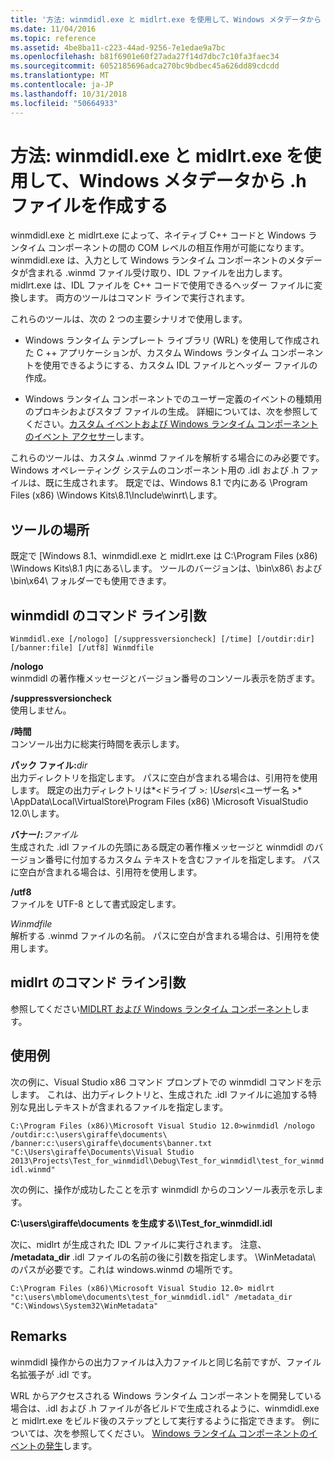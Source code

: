 ```yaml
---
title: '方法: winmdidl.exe と midlrt.exe を使用して、Windows メタデータから .h ファイルを作成する'
ms.date: 11/04/2016
ms.topic: reference
ms.assetid: 4be8ba11-c223-44ad-9256-7e1edae9a7bc
ms.openlocfilehash: b81f6901e60f27ada27f14d7dbc7c10fa3faec34
ms.sourcegitcommit: 6052185696adca270bc9bdbec45a626dd89cdcdd
ms.translationtype: MT
ms.contentlocale: ja-JP
ms.lasthandoff: 10/31/2018
ms.locfileid: "50664933"
---
```

# <a name="how-to-use-winmdidlexe-and-midlrtexe-to-create-h-files-from-windows-metadata"></a>方法: winmdidl.exe と midlrt.exe を使用して、Windows メタデータから .h ファイルを作成する

winmdidl.exe と midlrt.exe によって、ネイティブ C++ コードと Windows ランタイム コンポーネントの間の COM レベルの相互作用が可能になります。 winmdidl.exe は、入力として Windows ランタイム コンポーネントのメタデータが含まれる .winmd ファイル受け取り、IDL ファイルを出力します。 midlrt.exe は、IDL ファイルを C++ コードで使用できるヘッダー ファイルに変換します。 両方のツールはコマンド ラインで実行されます。

これらのツールは、次の 2 つの主要シナリオで使用します。

- Windows ランタイム テンプレート ライブラリ (WRL) を使用して作成された C ++ アプリケーションが、カスタム Windows ランタイム コンポーネントを使用できるようにする、カスタム IDL ファイルとヘッダー ファイルの作成。

- Windows ランタイム コンポーネントでのユーザー定義のイベントの種類用のプロキシおよびスタブ ファイルの生成。 詳細については、次を参照してください。[カスタム イベントおよび Windows ランタイム コンポーネントのイベント アクセサー](/uwp/winrt-components/custom-events-and-event-accessors-in-windows-runtime-components)します。

これらのツールは、カスタム .winmd ファイルを解析する場合にのみ必要です。 Windows オペレーティング システムのコンポーネント用の .idl および .h ファイルは、既に生成されます。 既定では、Windows 8.1 で内にある \Program Files (x86) \Windows Kits\8.1\Include\winrt\\します。

## <a name="location-of-the-tools"></a>ツールの場所

既定で [Windows 8.1、winmdidl.exe と midlrt.exe は C:\Program Files (x86) \Windows Kits\8.1 内にある\\します。 ツールのバージョンは、\bin\x86\ および \bin\x64\ フォルダーでも使用できます。

## <a name="winmdidl-command-line-arguments"></a>winmdidl のコマンド ライン引数

```
Winmdidl.exe [/nologo] [/suppressversioncheck] [/time] [/outdir:dir] [/banner:file] [/utf8] Winmdfile
```

**/nologo**<br/>
winmdidl の著作権メッセージとバージョン番号のコンソール表示を防ぎます。

**/suppressversioncheck**<br/>
使用しません。

**/時間**<br/>
コンソール出力に総実行時間を表示します。

**パック ファイル:**<em>dir</em><br/>
出力ディレクトリを指定します。 パスに空白が含まれる場合は、引用符を使用します。 既定の出力ディレクトリは*\<ドライブ >*: \Users\\*\<ユーザー名 >* \AppData\Local\VirtualStore\Program Files (x86) \Microsoft VisualStudio 12.0\\します。

**バナー/:**<em>ファイル</em><br/>
生成された .idl ファイルの先頭にある既定の著作権メッセージと winmdidl のバージョン番号に付加するカスタム テキストを含むファイルを指定します。 パスに空白が含まれる場合は、引用符を使用します。

**/utf8**<br/>
ファイルを UTF-8 として書式設定します。

*Winmdfile*<br/>
解析する .winmd ファイルの名前。 パスに空白が含まれる場合は、引用符を使用します。

## <a name="midlrt-command-line-arguments"></a>midlrt のコマンド ライン引数

参照してください[MIDLRT および Windows ランタイム コンポーネント](/windows/desktop/Midl/midlrt-and-windows-runtime-components)します。

## <a name="examples"></a>使用例

次の例に、Visual Studio x86 コマンド プロンプトでの winmdidl コマンドを示します。 これは、出力ディレクトリと、生成された .idl ファイルに追加する特別な見出しテキストが含まれるファイルを指定します。

`C:\Program Files (x86)\Microsoft Visual Studio 12.0>winmdidl /nologo /outdir:c:\users\giraffe\documents\ /banner:c:\users\giraffe\documents\banner.txt "C:\Users\giraffe\Documents\Visual Studio 2013\Projects\Test_for_winmdidl\Debug\Test_for_winmdidl\test_for_winmdidl.winmd"`

次の例に、操作が成功したことを示す winmdidl からのコンソール表示を示します。

**C:\users\giraffe\documents を生成する\\\Test_for_winmdidl.idl**

次に、midlrt が生成された IDL ファイルに実行されます。 注意、 **/metadata_dir** .idl ファイルの名前の後に引数を指定します。 \WinMetadata\ のパスが必要です。これは windows.winmd の場所です。

`C:\Program Files (x86)\Microsoft Visual Studio 12.0> midlrt "c:\users\mblome\documents\test_for_winmdidl.idl" /metadata_dir "C:\Windows\System32\WinMetadata"`

## <a name="remarks"></a>Remarks

winmdidl 操作からの出力ファイルは入力ファイルと同じ名前ですが、ファイル名拡張子が .idl です。

WRL からアクセスされる Windows ランタイム コンポーネントを開発している場合は、.idl および .h ファイルが各ビルドで生成されるように、winmdidl.exe と midlrt.exe をビルド後のステップとして実行するように指定できます。 例については、次を参照してください。 [Windows ランタイム コンポーネントのイベントの発生](/uwp/winrt-components/raising-events-in-windows-runtime-components)します。